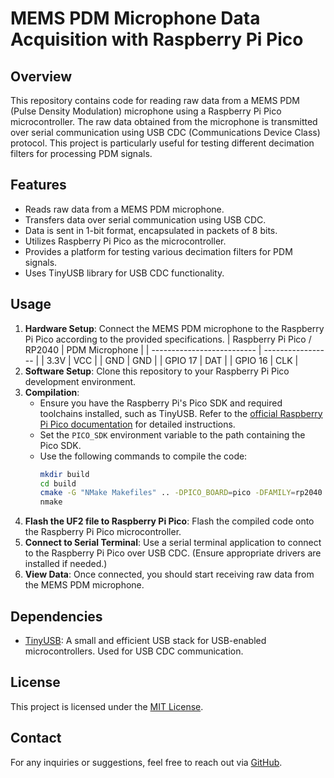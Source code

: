# MEMS PDM Microphone Data Acquisition with Raspberry Pi Pico

## Overview
This repository contains code for reading raw data from a MEMS PDM (Pulse Density Modulation) microphone using a Raspberry Pi Pico microcontroller. The raw data obtained from the microphone is transmitted over serial communication using USB CDC (Communications Device Class) protocol. This project is particularly useful for testing different decimation filters for processing PDM signals.

## Features
- Reads raw data from a MEMS PDM microphone.
- Transfers data over serial communication using USB CDC.
- Data is sent in 1-bit format, encapsulated in packets of 8 bits.
- Utilizes Raspberry Pi Pico as the microcontroller.
- Provides a platform for testing various decimation filters for PDM signals.
- Uses TinyUSB library for USB CDC functionality.

## Usage
1. **Hardware Setup**: Connect the MEMS PDM microphone to the Raspberry Pi Pico according to the provided specifications.
| Raspberry Pi Pico / RP2040 | PDM Microphone |
| -------------------------- | ----------------- |
| 3.3V | VCC |
| GND | GND |
| GPIO 17 | DAT |
| GPIO 16 | CLK |
2. **Software Setup**: Clone this repository to your Raspberry Pi Pico development environment.
3. **Compilation**:
    - Ensure you have the Raspberry Pi's Pico SDK and required toolchains installed, such as TinyUSB. Refer to the [official Raspberry Pi Pico documentation](https://datasheets.raspberrypi.com/pico/getting-started-with-pico.pdf) for detailed instructions.
    - Set the `PICO_SDK` environment variable to the path containing the Pico SDK.
    - Use the following commands to compile the code:
      ```bash
      mkdir build
      cd build
      cmake -G "NMake Makefiles" .. -DPICO_BOARD=pico -DFAMILY=rp2040 -DBOARD=raspberry_pi_pico
      nmake
      ```
5. **Flash the UF2 file to Raspberry Pi Pico**: Flash the compiled code onto the Raspberry Pi Pico microcontroller.
6. **Connect to Serial Terminal**: Use a serial terminal application to connect to the Raspberry Pi Pico over USB CDC. (Ensure appropriate drivers are installed if needed.)
7. **View Data**: Once connected, you should start receiving raw data from the MEMS PDM microphone.

## Dependencies
- [TinyUSB](https://github.com/hathach/tinyusb): A small and efficient USB stack for USB-enabled microcontrollers. Used for USB CDC communication.

## License
This project is licensed under the [MIT License](LICENSE).

## Contact
For any inquiries or suggestions, feel free to reach out via [GitHub](https://github.com/jh2srv).
